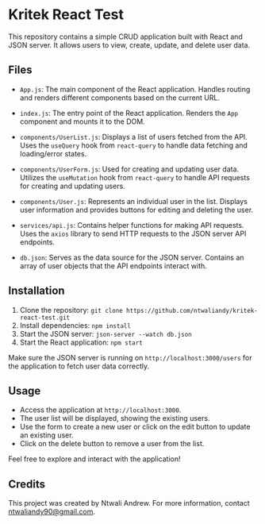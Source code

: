 # Kritek React Test

This repository contains a simple CRUD application built with React and JSON server. It allows users to view, create, update, and delete user data.

## Files

- `App.js`: The main component of the React application. Handles routing and renders different components based on the current URL.

- `index.js`: The entry point of the React application. Renders the `App` component and mounts it to the DOM.

- `components/UserList.js`: Displays a list of users fetched from the API. Uses the `useQuery` hook from `react-query` to handle data fetching and loading/error states.

- `components/UserForm.js`: Used for creating and updating user data. Utilizes the `useMutation` hook from `react-query` to handle API requests for creating and updating users.

- `components/User.js`: Represents an individual user in the list. Displays user information and provides buttons for editing and deleting the user.

- `services/api.js`: Contains helper functions for making API requests. Uses the `axios` library to send HTTP requests to the JSON server API endpoints.

- `db.json`: Serves as the data source for the JSON server. Contains an array of user objects that the API endpoints interact with.

## Installation

1. Clone the repository: `git clone https://github.com/ntwaliandy/kritek-react-test.git`
2. Install dependencies: `npm install`
3. Start the JSON server: `json-server --watch db.json`
4. Start the React application: `npm start`

Make sure the JSON server is running on `http://localhost:3000/users` for the application to fetch user data correctly.

## Usage

- Access the application at `http://localhost:3000`.
- The user list will be displayed, showing the existing users.
- Use the form to create a new user or click on the edit button to update an existing user.
- Click on the delete button to remove a user from the list.

Feel free to explore and interact with the application!

## Credits

This project was created by Ntwali Andrew. For more information, contact ntwaliandy90@gmail.com.
